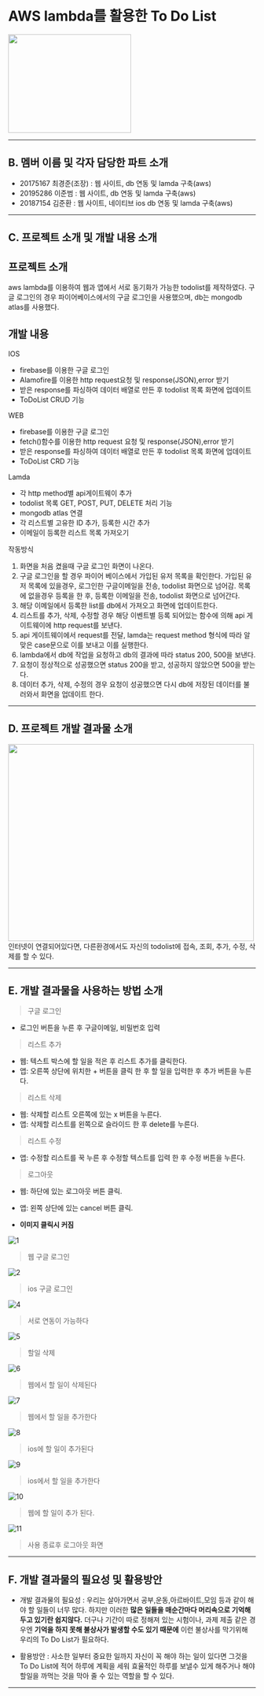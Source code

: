 # AWS lambda를 활용한 To Do List

<img src="https://user-images.githubusercontent.com/58679737/144734005-2c98b7fe-adb6-4bee-b79e-7fea4fa8e965.jpg" width="250" height="200"/>

--------------------------------------
## B. 멤버 이름 및 각자 담당한 파트 소개
* 20175167 최경준(조장) : 웹 사이트, db 연동 및 lamda 구축(aws)
* 20195286 이준범 : 웹 사이트, db 연동 및 lamda 구축(aws)
* 20187154 김준환 :  웹 사이트, 네이티브 ios db 연동 및 lamda 구축(aws)


----------------------------------------
## C. 프로젝트 소개 및 개발 내용 소개
## 프로젝트 소개
aws lambda를 이용하여 웹과 앱에서 서로 동기화가 가능한 todolist를 제작하였다. 구글 로그인의 경우 파이어베이스에서의 구글 로그인을 사용했으며, db는 mongodb atlas를 사용했다.  

## 개발 내용
IOS
* firebase를 이용한 구글 로그인
* Alamofire를 이용한 http request요청 및 response(JSON),error 받기
* 받은 response를 파싱하여 데이터 배열로 만든 후 todolist 목록 화면에 업데이트
* ToDoList CRUD 기능

WEB
* firebase를 이용한 구글 로그인
* fetch()함수를 이용한 http request 요청 및 response(JSON),error 받기
* 받은 response를 파싱하여 데이터 배열로 만든 후 todolist 목록 화면에 업데이트
* ToDoList CRD 기능

Lamda
* 각 http method별 api게이트웨이 추가
* todolist 목록 GET, POST, PUT, DELETE 처리 기능
* mongodb atlas 연결
* 각 리스트별 고유한 ID 추가, 등록한 시간 추가
* 이메일이 등록한 리스트 목록 가져오기

작동방식
1. 화면을 처음 켰을때 구글 로그인 화면이 나온다.
2. 구글 로그인을 할 경우 파이어 베이스에서 가입된 유저 목록을 확인한다. 가입된 유저 목록에 있을경우, 로그인한 구글이메일을 전송, todolist 화면으로 넘어감. 목록에 없을경우 등록을 한 후, 등록한 이메일을 전송, todolist 화면으로 넘어간다.
3. 해당 이메일에서 등록한 list를 db에서 가져오고 화면에 업데이트한다.
4. 리스트를 추가, 삭제, 수정할 경우 해당 이벤트별 등록 되어있는 함수에 의해 api 게이트웨이에 http request를 보낸다.
5. api 게이트웨이에서 request를 전달, lamda는 request method 형식에 따라 알맞은 case문으로 이를 보내고 이를 실행한다.
6. lambda에서 db에 작업을 요청하고 db의 결과에 따라 status 200, 500을 보낸다.
7. 요청이 정상적으로 성공했으면 status 200을 받고, 성공하지 않았으면 500을 받는다.
8. 데이터 추가, 삭제, 수정의 경우 요청이 성공했으면 다시 db에 저장된 데이터를 불러와서 화면을 업데이트 한다.

----------------------------------------
## D. 프로젝트 개발 결과물 소개
<img src="https://user-images.githubusercontent.com/58679737/144733965-0723d635-887a-4ab7-b999-210a92da9d9c.png" width="500" height="400"/>
인터넷이 연결되어있다면, 다른환경에서도 자신의 todolist에 접속, 조회, 추가, 수정, 삭제를 할 수 있다.

----------------------------------------
## E. 개발 결과물을 사용하는 방법 소개
> 구글 로그인
* 로그인 버튼을 누른 후 구글이메일, 비밀번호 입력

> 리스트 추가
* 웹: 텍스트 박스에 할 일을 적은 후 리스트 추가를 클릭한다.
* 앱: 오른쪽 상단에 위치한 + 버튼을 클릭 한 후 할 일을 입력한 후 추가 버튼을 누른다.

> 리스트 삭제
* 웹: 삭제할 리스트 오른쪽에 있는 x 버튼을 누른다.
* 앱: 삭제할 리스트를 왼쪽으로 슬라이드 한 후 delete를 누른다.

> 리스트 수정
* 앱: 수정할 리스트를 꾹 누른 후 수정할 텍스트를 입력 한 후 수정 버튼을 누른다.

> 로그아웃
* 웹: 하단에 있는 로그아웃 버튼 클릭.
* 앱: 왼쪽 상단에 있는 cancel 버튼 클릭.

* **이미지 클릭시 커짐**


![1](https://user-images.githubusercontent.com/58679737/144734013-e783126e-c68d-4d22-892d-3125a30585d1.PNG)


> 웹 구글 로그인



![2](https://user-images.githubusercontent.com/58679737/144734023-802618f7-9dd0-4686-a01c-8741899b58bd.PNG)



> ios 구글 로그인



![4](https://user-images.githubusercontent.com/58679737/144734033-d7fb7d7d-b397-40db-a1be-809f5f388aa3.PNG)


> 서로 연동이 가능하다


![5](https://user-images.githubusercontent.com/58679737/144734035-ff0bf5d2-686e-4efb-ac60-0d92ded73ea2.PNG)

> 할일 삭제


![6](https://user-images.githubusercontent.com/58679737/144734039-53103f22-7898-483c-890d-0f634bbc4184.PNG)

> 웹에서 할 일이 삭제된다


![7](https://user-images.githubusercontent.com/58679737/144734042-c733788e-ee2c-4b05-ab6d-475711b21b13.PNG)

> 웹에서 할 일을 추가한다


![8](https://user-images.githubusercontent.com/58679737/144734045-4356a8aa-5d8c-4354-a5c3-88a3a0d5e1bf.PNG)

> ios에 할 일이 추가된다

![9](https://user-images.githubusercontent.com/58679737/144734048-a880b0ff-def0-4227-b1fd-814f09932235.PNG)

> ios에서 할 일을 추가한다

![10](https://user-images.githubusercontent.com/58679737/144734051-7d7943a0-07b2-44e7-a80e-18042eed3895.PNG)

> 웹에 할 일이 추가 된다.
 
![11](https://user-images.githubusercontent.com/58679737/144734055-a35540cb-10c9-4495-9141-ace555488783.PNG)

> 사용 종료후 로그아웃 화면


----------------------------------------
## F. 개발 결과물의 필요성 및 활용방안

* 개발 결과물의 필요성 : 
우리는 살아가면서 공부,운동,아르바이트,모임 등과 같이 해야 할 일들이 너무 많다. 하지만 이러한 **많은 일들을 매순간마다 머리속으로 기억해두고 있기란 쉽지않다.** 더구나 기간이 따로 정해져 있는 시험이나, 과제 제출 같은 경우엔 **기억을 하지 못해 불상사가 발생할 수도 있기 때문에** 이런 불상사를 막기위해 우리의 To Do List가 필요하다. 

* 활용방안 : 사소한 일부터 중요한 일까지 자신이 꼭 해야 하는 일이 있다면 그것을 To Do List에 적어 하루에 계획을 세워 효율적인 하루를 보낼수 있게 해주거나 해야 할일을 까먹는 것을 막아 줄 수 있는 역할을 할 수 있다.  

----------------------------------------
